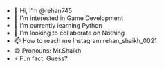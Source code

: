 - 👋 Hi, I’m @rehan745
- 👀 I’m interested in Game Development
- 🌱 I’m currently learning Python
- 💞️ I’m looking to collaborate on Nothing
- 📫 How to reach me Instagram rehan_shaikh_0021
- 😄 Pronouns: Mr.Shaikh
- ⚡ Fun fact: Guess?

<!---
rehan745/rehan745 is a ✨ special ✨ repository because its `README.md` (this file) appears on your GitHub profile.
You can click the Preview link to take a look at your changes.
--->
